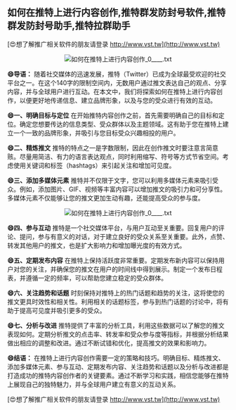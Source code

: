 ## **如何在推特上进行内容创作,推特群发防封号软件,推特群发防封号助手,推特拉群助手**

[😍想了解推广相关软件的朋友请登录 http://www.vst.tw](http://www.vst.tw)

 <center><img src="https://vst.tw/MP4/tuiguang/png/0.png" alt="如何在推特上进行内容创作_0____.txt"></center>

**😄导语：**
随着社交媒体的迅速发展，推特（Twitter）已成为全球最受欢迎的社交平台之一。在这个140字的限制空间内，无数用户通过推文表达自己的观点、分享内容，并与全球用户进行互动。在本文中，我们将探索如何在推特上进行内容创作，以便更好地传递信息、建立品牌形象，以及与您的受众进行有效的互动。

**😄一、明确目标与定位**
在开始推特内容创作之前，首先需要明确自己的目标和定位。确定您想要传达的信息类型、受众群体以及主题领域。这有助于您在推特上建立一个一致的品牌形象，并吸引与您目标受众兴趣相投的用户。

**😄二、精炼推文**
推特的特点之一是字数限制，因此在创作推文时要注意言简意赅。尽量用简洁、有力的语言表达观点，同时利用缩写、符号等方式节省空间。考虑使用关键词和标签（hashtags）来引起关注和增加可见度。

**😄三、添加多媒体元素**
推特并不仅限于文字，您可以利用多媒体元素来吸引受众。例如，添加图片、GIF、视频等丰富内容可以增加推文的吸引力和可分享性。多媒体元素不仅能够让您的推文更加生动有趣，还能提高受众的参与度。

 <center><img src="https://vst.tw/MP4/tuiguang/png/1.png" alt="如何在推特上进行内容创作_0____.txt"></center>

**😄四、参与互动**
推特是一个社交媒体平台，与用户互动至关重要。回复用户的评论、提问，参与有意义的对话，对于建立良好的受众关系至关重要。此外，点赞、转发其他用户的推文，也是扩大影响力和增加曝光度的有效方式。

**😄五、定期发布内容**
在推特上保持活跃度非常重要。定期发布新内容可以保持用户对您的关注，并确保您的推文在用户的时间线中得到展示。制定一个发布日程表，并遵循一定的频率，可以帮助您建立稳定的受众群体。

**😄六、关注趋势和话题**
时刻保持对推特上的热门话题和趋势的关注，这将使您的推文更具时效性和相关性。利用相关的话题标签，参与到热门话题的讨论中，将有助于提高可见度并吸引更多的受众。

**😄七、分析与改进**
推特提供了丰富的分析工具，利用这些数据可以了解您的推文表现如何。定期分析推文的点击率、转发率和受众参与度等指标，并根据分析结果做出相应的调整和改进。通过不断试错和优化，提高推文的效果和影响力。

**😄结语：**
在推特上进行内容创作需要一定的策略和技巧。明确目标、精炼推文、添加多媒体元素、参与互动、定期发布内容、关注趋势和话题以及分析与改进都是打造成功的推特内容创作者的关键要素。通过不断学习和实践，相信您能够在推特上展现自己的独特魅力，并与全球用户建立有意义的互动关系。

[😍想了解推广相关软件的朋友请登录 http://www.vst.tw](http://www.vst.tw)



